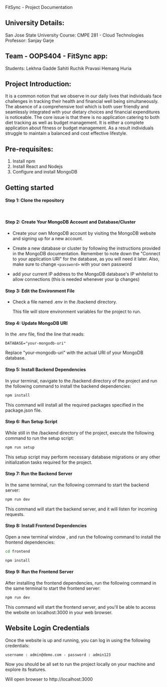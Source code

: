 FitSync - Project Documentation

## University Details:

San Jose State University
Course: CMPE 281 - Cloud Technologies
Professor: Sanjay Garje

## Team - OOPS404 - FitSync app:

Students:
Lekhna Gadde
Sahiti
Ruchik Pravasi
Hemang Huria

## Project Introduction:

It is a common notion that we observe in our daily lives that individuals face challenges in tracking their health and financial well being simultaneously. The absence of a comprehensive tool which is both user friendly and seamlessly integrated with your dietary choices and financial expenditures is noticeable. The core issue is that there is no application catering to both diet tracking as well as budget management. It is either a complete application about fitness or budget management. As a result individuals struggle to maintain a balanced and cost effective lifestyle.

## Pre-requisites:

1. Install npm
2. Install React and Nodejs
3. Configure and install MongoDB

## Getting started

#### Step 1: Clone the repository

```bash

```

```bash

```

#### Step 2: Create Your MongoDB Account and Database/Cluster

- Create your own MongoDB account by visiting the MongoDB website and signing up for a new account.

- Create a new database or cluster by following the instructions provided in the MongoDB documentation. Remember to note down the "Connect to your application URI" for the database, as you will need it later. Also, make sure to change `<password>` with your own password

- add your current IP address to the MongoDB database's IP whitelist to allow connections (this is needed whenever your ip changes)

#### Step 3: Edit the Environment File

- Check a file named .env in the /backend directory.

  This file will store environment variables for the project to run.

#### Step 4: Update MongoDB URI

In the .env file, find the line that reads:

`DATABASE="your-mongodb-uri"`

Replace "your-mongodb-uri" with the actual URI of your MongoDB database.

#### Step 5: Install Backend Dependencies

In your terminal, navigate to the /backend directory of the project and run the following command to install the backend dependencies:

```bash
npm install
```

This command will install all the required packages specified in the package.json file.

#### Step 6: Run Setup Script

While still in the /backend directory of the project, execute the following command to run the setup script:

```bash
npm run setup
```

This setup script may perform necessary database migrations or any other initialization tasks required for the project.

#### Step 7: Run the Backend Server

In the same terminal, run the following command to start the backend server:

```bash
npm run dev
```

This command will start the backend server, and it will listen for incoming requests.

#### Step 8: Install Frontend Dependencies

Open a new terminal window , and run the following command to install the frontend dependencies:

```bash
cd frontend
```

```bash
npm install
```

#### Step 9: Run the Frontend Server

After installing the frontend dependencies, run the following command in the same terminal to start the frontend server:

```bash
npm run dev
```

This command will start the frontend server, and you'll be able to access the website on localhost:3000 in your web browser.

## Website Login Credentials

Once the website is up and running, you can log in using the following credentials:

`username : admin@demo.com - password : admin123`

Now you should be all set to run the project locally on your machine and explore its features.

Will open browser to http://localhost:3000
